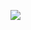 <a href="버튼을 눌렀을 때 이동할 링크" target="_blank"><img src="https://img.shields.io/badge/000000?style=social&logo=#03C75A&logoColor=111111"/></a>
